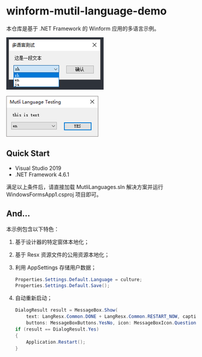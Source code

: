 # winform-mutil-language-demo

本仓库是基于 .NET Framework 的 Winform 应用的多语言示例。

![app-zh](docs/images/app-zh.png)

![app-en](docs/images/app-en.png)

## Quick Start

- Visual Studio 2019
- .NET Framework 4.6.1

满足以上条件后，请直接加载 MutliLanguages.sln 解决方案并运行 WindowsFormsApp1.csproj 项目即可。

## And...

本示例包含以下特色：

1. 基于设计器的特定窗体本地化；

2. 基于 Resx 资源文件的公用资源本地化；

3. 利用 AppSettings 存储用户数据；

   ```c#
   Properties.Settings.Default.Language = culture;
   Properties.Settings.Default.Save();
   ```

4. 自动重新启动；

   ```c#
   DialogResult result = MessageBox.Show(
       text: LangResx.Common.DONE + LangResx.Common.RESTART_NOW, caption: "",
       buttons: MessageBoxButtons.YesNo, icon: MessageBoxIcon.Question);
   if (result == DialogResult.Yes)
   {
       Application.Restart();
   }
   ```

   

